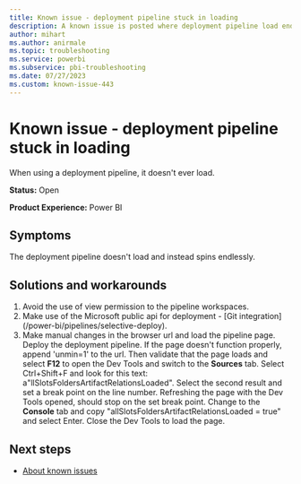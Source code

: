 ```yaml
---
title: Known issue - deployment pipeline stuck in loading
description: A known issue is posted where deployment pipeline load endless once user is assigned 'viewer' permission on workspace.
author: mihart
ms.author: anirmale
ms.topic: troubleshooting  
ms.service: powerbi
ms.subservice: pbi-troubleshooting 
ms.date: 07/27/2023
ms.custom: known-issue-443
---
```


# Known issue - deployment pipeline stuck in loading
When using a deployment pipeline, it doesn't ever load.

**Status:** Open

**Product Experience:** Power BI

## Symptoms
The deployment pipeline doesn't load and instead spins endlessly.

## Solutions and workarounds

1. Avoid the use of view permission to the pipeline workspaces.
2. Make use of the Microsoft public api for deployment - [Git integration] (/power-bi/pipelines/selective-deploy).
3. Make manual changes in the browser url and load the pipeline page. Deploy the deployment pipeline. If the page doesn't function properly, append 'unmin=1' to the url. Then validate that the page loads and select **F12** to open the Dev Tools and switch to the **Sources** tab. Select Ctrl+Shift+F and look for this text: a"llSlotsFoldersArtifactRelationsLoaded". Select the second result and set a break point on the line number. Refreshing the page with the Dev Tools opened, should stop on the set break point. Change to the **Console** tab and copy "allSlotsFoldersArtifactRelationsLoaded = true" and select Enter. Close the Dev Tools to load the page.

## Next steps

- [About known issues](https://support.fabric.microsoft.com/known-issues)
